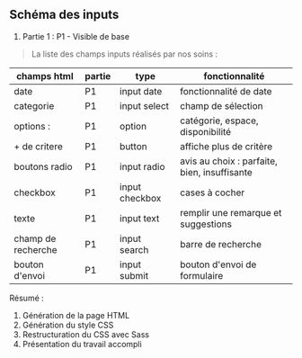 ## Schéma des inputs

1. Partie 1 : P1 - Visible de base

> La liste des champs inputs réalisés par nos soins : 

| champs html        | partie | type         | fonctionnalité                                     |
| ------------------ | ------ | ------------ | -------------------------------------------- |
| date               | P1     | input date   | fonctionnalité de date                       |
| categorie          | P1     | input select | champ de sélection                           |
| options :          | P1     | option       | catégorie, espace, disponibilité             |
| + de critere       | P1     | button       | affiche plus de critère                      |
| boutons radio      | P1     | input radio  | avis au choix : parfaite, bien, insuffisante |
| checkbox           | P1     | input checkbox | cases à cocher                             |
| texte              | P1     | input text   | remplir une remarque et suggestions          |
| champ de recherche | P1     | input search | barre de recherche                           |
| bouton d'envoi     | P1     | input submit | bouton d'envoi de formulaire                 |


Résumé : 
1. Génération de la page HTML
2. Génération du style CSS 
3. Restructuration du CSS avec Sass
4. Présentation du travail accompli

